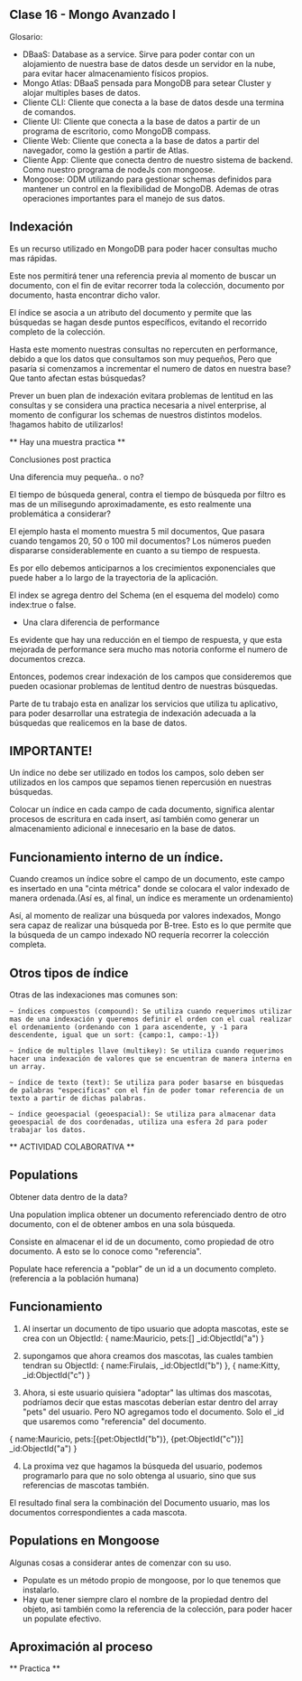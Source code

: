 ## Clase 16 - Mongo Avanzado I

Glosario:

* DBaaS: Database as a service. Sirve para poder contar con un alojamiento de nuestra base de datos desde un servidor en la nube, para evitar hacer almacenamiento físicos propios.
* Mongo Atlas: DBaaS pensada para MongoDB para setear Cluster y alojar multiples bases de datos.
* Cliente CLI: Cliente que conecta a la base de datos desde una termina de comandos.
* Cliente UI: Cliente que conecta a la base de datos a partir de un programa de escritorio, como MongoDB compass.
* Cliente Web: Cliente que conecta a la base de datos a partir del navegador, como la gestión a partir de Atlas.
* Cliente App: Cliente que conecta dentro de nuestro sistema de backend. Como nuestro programa de nodeJs con mongoose.
* Mongoose: ODM utilizando para gestionar schemas definidos para mantener un control en la flexibilidad de MongoDB. Ademas de otras operaciones importantes para el manejo de sus datos.

## Indexación

Es un recurso utilizado en MongoDB para poder hacer consultas mucho mas rápidas.

Este nos permitirá tener una referencia previa al momento de buscar un documento, con el fin de evitar recorrer toda la colección, documento por documento, hasta encontrar dicho valor.

El índice se asocia a un atributo del documento y permite que las búsquedas se hagan desde puntos específicos, evitando el recorrido completo de la colección.

Hasta este momento nuestras consultas no repercuten en performance, debido a que los datos que consultamos son muy pequeños, Pero que pasaría si comenzamos a incrementar el numero de datos en nuestra base? Que tanto afectan estas búsquedas?

Prever un buen plan de indexación evitara problemas de lentitud en las consultas y se considera una practica necesaria a nivel enterprise, al momento de configurar los schemas de nuestros distintos modelos. !hagamos habito de utilizarlos!

** Hay una muestra practica **

Conclusiones post practica

Una diferencia muy pequeña.. o no?

El tiempo de búsqueda general, contra el tiempo de búsqueda por filtro es mas de un milisegundo aproximadamente, es esto realmente una problemática a considerar?

El ejemplo hasta el momento muestra 5 mil documentos, Que pasara cuando tengamos 20, 50 o 100 mil documentos? Los números pueden dispararse considerablemente en cuanto a su tiempo de respuesta.

Es por ello debemos anticiparnos a los crecimientos exponenciales que puede haber a lo largo de la trayectoria de la aplicación.

El index se agrega dentro del Schema (en el esquema del modelo) como index:true o false.

* Una clara diferencia de performance

Es evidente que hay una reducción en el tiempo de respuesta, y que esta mejorada de performance sera mucho mas notoria conforme el numero de documentos crezca.

Entonces, podemos crear indexación de los campos que consideremos que pueden ocasionar problemas de lentitud dentro de nuestras búsquedas.

Parte de tu trabajo esta en analizar los servicios que utiliza tu aplicativo, para poder desarrollar una estrategia de indexación adecuada a la búsquedas que realicemos en la base de datos.

## IMPORTANTE!

Un índice no debe ser utilizado en todos los campos, solo deben ser utilizados en los campos que sepamos tienen repercusión en nuestras búsquedas.

Colocar un índice en cada campo de cada documento, significa alentar procesos de escritura en cada insert, así también como generar un almacenamiento adicional e innecesario en la base de datos.

## Funcionamiento interno de un índice.

Cuando creamos un índice sobre el campo de un documento, este campo es insertado en una "cinta métrica" donde se colocara el valor indexado de manera ordenada.(Así es, al final, un índice es meramente un ordenamiento)

Así, al momento de realizar una búsqueda por valores indexados, Mongo sera capaz de realizar una búsqueda por B-tree. Esto es lo que permite que la búsqueda de un campo indexado NO requería recorrer la colección completa.

## Otros tipos de índice

Otras de las indexaciones mas comunes son:

    ~ índices compuestos (compound): Se utiliza cuando requerimos utilizar mas de una indexación y queremos definir el orden con el cual realizar el ordenamiento (ordenando con 1 para ascendente, y -1 para descendente, igual que un sort: {campo:1, campo:-1})

    ~ índice de multiples llave (multikey): Se utiliza cuando requerimos hacer una indexación de valores que se encuentran de manera interna en un array.

    ~ índice de texto (text): Se utiliza para poder basarse en búsquedas de palabras "especificas" con el fin de poder tomar referencia de un texto a partir de dichas palabras.

    ~ índice geoespacial (geoespacial): Se utiliza para almacenar data geoespacial de dos coordenadas, utiliza una esfera 2d para poder trabajar los datos.

** ACTIVIDAD COLABORATIVA **

## Populations

Obtener data dentro de la data?

Una population implica obtener un documento referenciado dentro de otro documento, con el de obtener ambos en una sola búsqueda.

Consiste en almacenar el id de un documento, como propiedad de otro documento. A esto se lo conoce como "referencia".

Populate hace referencia a "poblar" de un id a un documento completo. (referencia a la población humana)

## Funcionamiento

1) Al insertar un documento de tipo usuario que adopta mascotas, este se crea con un ObjectId: 
{
 name:Mauricio,
 pets:[]
 _id:ObjectId("a")
}

2) supongamos que ahora creamos dos mascotas, las cuales tambien tendran su ObjectId:
{
 name:Firulais,
 _id:ObjectId("b")
},
{
 name:Kitty,
 _id:ObjectId("c")
}

3) Ahora, si este usuario quisiera "adoptar" las ultimas dos mascotas, podríamos decir que estas mascotas deberían estar dentro del array "pets" del usuario. Pero NO agregamos todo el documento. Solo el _id que usaremos como "referencia" del documento.

{
 name:Mauricio,
 pets:[{pet:ObjectId("b")}, {pet:ObjectId("c")}]
 _id:ObjectId("a")
}

4) La proxima vez que hagamos la búsqueda del usuario, podemos programarlo para que no solo obtenga al usuario, sino que sus referencias de mascotas también.

El resultado final sera la combinación del Documento usuario, mas los documentos correspondientes a cada mascota.

## Populations en Mongoose

Algunas cosas a considerar antes de comenzar con su uso.

* Populate es un método propio de mongoose, por lo que tenemos que instalarlo.
* Hay que tener siempre claro el nombre de la propiedad dentro del objeto, asi también como la referencia de la colección, para poder hacer un populate efectivo.


## Aproximación al proceso

** Practica **